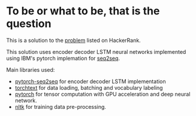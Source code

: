 # To be or what to be, that is the question
This is a solution to the [problem](https://www.hackerrank.com/challenges/to-be-what/problem) listed on HackerRank.

This solution uses encoder decoder LSTM neural networks implemented using IBM's pytorch implemation for [seq2seq](https://github.com/IBM/pytorch-seq2seq).

Main libraries used:
* [pytorch-seq2seq](https://github.com/IBM/pytorch-seq2seq) for encoder decoder LSTM implementation
* [torchtext](https://github.com/pytorch/text) for data loading, batching and vocabulary labeling
* [pytorch](https://github.com/pytorch/pytorch) for tensor computation with GPU acceleration and deep neural network.
* [nltk](https://www.nltk.org) for training data pre-processing.